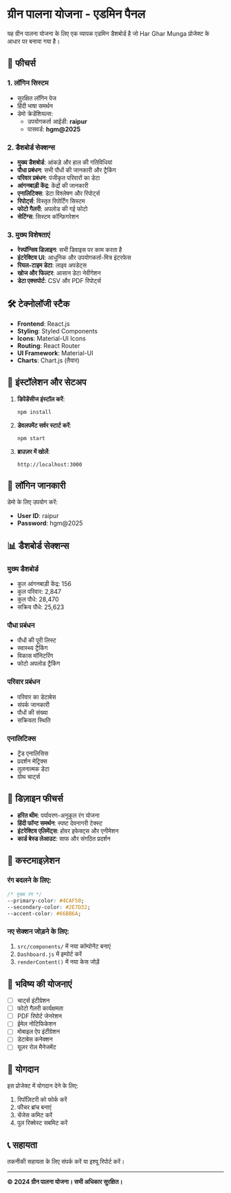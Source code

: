 # ग्रीन पालना योजना - एडमिन पैनल

यह ग्रीन पालना योजना के लिए एक व्यापक एडमिन डैशबोर्ड है जो Har Ghar Munga प्रोजेक्ट के आधार पर बनाया गया है।

## 🚀 फीचर्स

### 1. लॉगिन सिस्टम
- सुरक्षित लॉगिन पेज
- हिंदी भाषा समर्थन
- डेमो क्रेडेंशियल्स:
  - उपयोगकर्ता आईडी: **raipur**
  - पासवर्ड: **hgm@2025**

### 2. डैशबोर्ड सेक्शन्स
- **मुख्य डैशबोर्ड**: आंकड़े और हाल की गतिविधियां
- **पौधा प्रबंधन**: सभी पौधों की जानकारी और ट्रैकिंग
- **परिवार प्रबंधन**: पंजीकृत परिवारों का डेटा
- **आंगनबाड़ी केंद्र**: केंद्रों की जानकारी
- **एनालिटिक्स**: डेटा विश्लेषण और रिपोर्ट्स
- **रिपोर्ट्स**: विस्तृत रिपोर्टिंग सिस्टम
- **फोटो गैलरी**: अपलोड की गई फोटो
- **सेटिंग्स**: सिस्टम कॉन्फ़िगरेशन

### 3. मुख्य विशेषताएं
- **रेस्पॉन्सिव डिज़ाइन**: सभी डिवाइस पर काम करता है
- **इंटरेक्टिव UI**: आधुनिक और उपयोगकर्ता-मित्र इंटरफेस
- **रियल-टाइम डेटा**: लाइव अपडेट्स
- **खोज और फिल्टर**: आसान डेटा नेवीगेशन
- **डेटा एक्सपोर्ट**: CSV और PDF रिपोर्ट्स

## 🛠️ टेक्नोलॉजी स्टैक

- **Frontend**: React.js
- **Styling**: Styled Components
- **Icons**: Material-UI Icons
- **Routing**: React Router
- **UI Framework**: Material-UI
- **Charts**: Chart.js (तैयार)

## 📱 इंस्टॉलेशन और सेटअप

1. **डिपेंडेंसीज इंस्टॉल करें**:
   ```bash
   npm install
   ```

2. **डेवलपमेंट सर्वर स्टार्ट करें**:
   ```bash
   npm start
   ```

3. **ब्राउज़र में खोलें**:
   ```
   http://localhost:3000
   ```

## 🔐 लॉगिन जानकारी

डेमो के लिए उपयोग करें:
- **User ID**: raipur
- **Password**: hgm@2025

## 📊 डैशबोर्ड सेक्शन्स

### मुख्य डैशबोर्ड
- कुल आंगनबाड़ी केंद्र: 156
- कुल परिवार: 2,847
- कुल पौधे: 28,470
- सक्रिय पौधे: 25,623

### पौधा प्रबंधन
- पौधों की पूरी लिस्ट
- स्वास्थ्य ट्रैकिंग
- विकास मॉनिटरिंग
- फोटो अपलोड ट्रैकिंग

### परिवार प्रबंधन
- परिवार का डेटाबेस
- संपर्क जानकारी
- पौधों की संख्या
- सक्रियता स्थिति

### एनालिटिक्स
- ट्रेंड एनालिसिस
- प्रदर्शन मेट्रिक्स
- तुलनात्मक डेटा
- ग्रोथ चार्ट्स

## 🎨 डिज़ाइन फीचर्स

- **हरित थीम**: पर्यावरण-अनुकूल रंग योजना
- **हिंदी फॉन्ट समर्थन**: स्पष्ट देवनागरी टेक्स्ट
- **इंटरेक्टिव एलिमेंट्स**: होवर इफेक्ट्स और एनीमेशन
- **कार्ड बेस्ड लेआउट**: साफ और संगठित प्रदर्शन

## 🔧 कस्टमाइज़ेशन

### रंग बदलने के लिए:
```css
/* मुख्य रंग */
--primary-color: #4CAF50;
--secondary-color: #2E7D32;
--accent-color: #66BB6A;
```

### नए सेक्शन जोड़ने के लिए:
1. `src/components/` में नया कॉम्पोनेंट बनाएं
2. `Dashboard.js` में इम्पोर्ट करें
3. `renderContent()` में नया केस जोड़ें

## 📝 भविष्य की योजनाएं

- [ ] चार्ट्स इंटीग्रेशन
- [ ] फोटो गैलरी कार्यक्षमता
- [ ] PDF रिपोर्ट जेनरेशन
- [ ] ईमेल नोटिफिकेशन
- [ ] मोबाइल ऐप इंटीग्रेशन
- [ ] डेटाबेस कनेक्शन
- [ ] यूज़र रोल मैनेजमेंट

## 🤝 योगदान

इस प्रोजेक्ट में योगदान देने के लिए:
1. रिपॉज़िटरी को फोर्क करें
2. फीचर ब्रांच बनाएं
3. चेंजेस कमिट करें
4. पुल रिक्वेस्ट सबमिट करें

## 📞 सहायता

तकनीकी सहायता के लिए संपर्क करें या इश्यू रिपोर्ट करें।

---

**© 2024 ग्रीन पालना योजना। सभी अधिकार सुरक्षित।**
